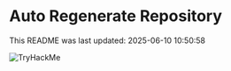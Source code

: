# Auto Regenerate Repository

This README was last updated: 2025-06-10 10:50:58

 ![TryHackMe](https://tryhackme.com/badge/533634)